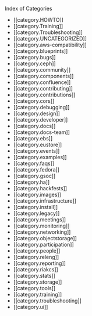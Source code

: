 Index of Categories

* [[category.HOWTO]]
* [[category.Training]]
* [[category.Troubleshooting]]
* [[category.UNCATEGORIZED]]
* [[category.aws-compatibility]]
* [[category.blueprints]]
* [[category.bugs]]
* [[category.ceph]]
* [[category.community]]
* [[category.components]]
* [[category.confluence]]
* [[category.contributing]]
* [[category.contributions]]
* [[category.cors]]
* [[category.debugging]]
* [[category.design]]
* [[category.developer]]
* [[category.docs]]
* [[category.docs-team]]
* [[category.ebs]]
* [[category.eustore]]
* [[category.events]]
* [[category.examples]]
* [[category.faqs]]
* [[category.fedora]]
* [[category.gsoc]]
* [[category.ha]]
* [[category.hackfests]]
* [[category.images]]
* [[category.infrastructure]]
* [[category.install]]
* [[category.legacy]]
* [[category.meetings]]
* [[category.monitoring]]
* [[category.networking]]
* [[category.objectstorage]]
* [[category.participation]]
* [[category.people]]
* [[category.releng]]
* [[category.reporting]]
* [[category.riakcs]]
* [[category.stats]]
* [[category.storage]]
* [[category.tools]]
* [[category.training]]
* [[category.troubleshooting]]
* [[category.ui]]
